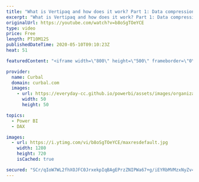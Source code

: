 ```yaml
---
title: "What is Vertipaq and how does it work? Part 1: Data compression"
excerpt: "What is Vertipaq and how does it work? Part 1: Data compression Vertipaq is the database and engine that runs on top of Power BI and PowerPivot.   When we import data in Power BI, the Vertipaq database will try with a series of algorithms, to compress the data as much as possible and the best way possible"
originalUrl: https://youtube.com/watch?v=b8oSgTOeYCE
type: video
price: Free
length: PT10M12S
publishedDateTime: 2020-05-10T09:10:23Z
heat: 51

featuredContent: "<iframe width=\"800\" height=\"500\" frameborder=\"0\" src=\"https://www.youtube.com/embed/b8oSgTOeYCE\" allow=\"accelerometer; autoplay; encrypted-media; gyroscope; picture-in-picture\" allowfullscreen></iframe>"

provider:
  name: Curbal
  domain: curbal.com
  images:
    - url: https://everyday-cc.github.io/powerbi/assets/images/organizations/curbal.com-50x50.jpg
      width: 50
      height: 50

topics:
  - Power BI
  - DAX

images:
  - url: https://i.ytimg.com/vi/b8oSgTOeYCE/maxresdefault.jpg
    width: 1280
    height: 720
    isCached: true

secured: "SCr/qIoW7WL2fhXOJFC0JrxekpIqBAgEPrzZNIPWa67+g/iEYRbMVMzxNyZv4wbyzWZ1IoF8ClnaP+Pue2EFzcHUGEmHGSPnemvkoVHiL+9LzusNk/yrB6RQ0GQtbArzueNRCNT6Jm8PQwjfM7hlHmuawg/qfUk4YdmAYh4Aj8nh0ry/8JWAUmL6arR9MEANeqdwAGx4vxszp7dP3GX3DU8/XYXsKy/cxeNnTzFF1OZU7LahoaiNJF3W3jgqJ8N6qTE9v+H0YKfiuAcOyXDgdrJ9EaoSE0UuEshOTunmV4Vi4lqCATPVPVxruCaD4tiWJ5UbX8q9ICjm2Ar1syw7HTAcQgpdwC9i7HIILj1DaCGdI0MHDHTo3cL2OMh6L5BUljww+c/UWeBiImwB4F7nlYnbSfb3MB4r0D/sd+D07Do=;m+WvjgpS3VmjQSFpXE1C9A=="
---
```


